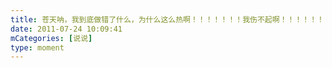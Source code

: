 ```yaml
---
title: 苍天呐，我到底做错了什么，为什么这么热啊！！！！！！！我伤不起啊！！！！！！！！
date: 2011-07-24 10:09:41
mCategories: [说说]
type: moment
---
```


